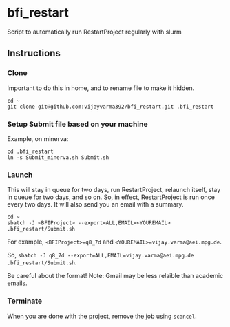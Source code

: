 # bfi_restart
Script to automatically run RestartProject regularly with slurm

## Instructions

### Clone
Important to do this in home, and to rename file to make it hidden.
```shell
cd ~
git clone git@github.com:vijayvarma392/bfi_restart.git .bfi_restart
```

### Setup Submit file based on your machine
Example, on minerva:
```shell
cd .bfi_restart
ln -s Submit_minerva.sh Submit.sh
```

### Launch

This will stay in queue for two days, run RestartProject, relaunch itself,
stay in queue for two days, and so on. So, in effect, RestartProject is
run once every two days. It will also send you an email with a summary.

```shell
cd ~
sbatch -J <BFIProject> --export=ALL,EMAIL=<YOUREMAIL> .bfi_restart/Submit.sh
```

For example, `<BFIProject>=q8_7d` and `<YOUREMAIL>=vijay.varma@aei.mpg.de`.

So, `sbatch -J q8_7d --export=ALL,EMAIL=vijay.varma@aei.mpg.de .bfi_restart/Submit.sh`.

Be careful about the format!
Note: Gmail may be less relaible than academic emails.

### Terminate
When you are done with the project, remove the job using `scancel`.
